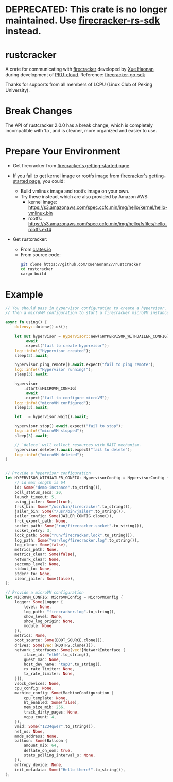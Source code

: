 # DEPRECATED: This crate is no longer maintained. Use [firecracker-rs-sdk](https://github.com/xuehaonan27/firecracker-rs-sdk) instead.

# rustcracker
A crate for communicating with [firecracker](https://github.com/firecracker-microvm/firecracker) developed by [Xue Haonan](https://github.com/xuehaonan27) during development of [PKU-cloud](https://github.com/lcpu-club/PKU-cloud). Reference: [firecracker-go-sdk](https://github.com/gbionescu/firecracker-go-sdk)

Thanks for supports from all members of LCPU (Linux Club of Peking University).


# Break Changes
The API of rustcracker 2.0.0 has a break change, which is completely incompatible with 1.x, and is cleaner, more organized and easier to use.

# Prepare Your Environment
* Get firecracker from [firecracker's getting-started page](https://github.com/firecracker-microvm/firecracker/blob/main/docs/getting-started.md)
* If you fail to get kernel image or rootfs image from [firecracker's getting-started page](https://github.com/firecracker-microvm/firecracker/blob/main/docs/getting-started.md), you could:
    * Build vmlinux image and rootfs image on your own.
    * Try these instead, which are also provided by Amazon AWS: 
        * kernel image: https://s3.amazonaws.com/spec.ccfc.min/img/hello/kernel/hello-vmlinux.bin
        * rootfs: https://s3.amazonaws.com/spec.ccfc.min/img/hello/fsfiles/hello-rootfs.ext4

* Get rustcracker:
    * From [crates.io](https://crates.io/crates/rustcracker)
    * From source code:
        ```bash
        git clone https://github.com/xuehaonan27/rustcracker
        cd rustcracker
        cargo build
        ```

# Example
```rust
// You should pass in hypervisor configuration to create a hypervisor.
// Then a microVM configuration to start a firecracker microVM instance/

async fn using() {
    dotenvy::dotenv().ok();

    let mut hypervisor = Hypervisor::new(&HYPERVISOR_WITHJAILER_CONFIG)
        .await
        .expect("fail to create hypervisor");
    log::info!("Hypervisor created");
    sleep(3).await;

    hypervisor.ping_remote().await.expect("fail to ping remote");
    log::info!("Hypervisor running!");
    sleep(3).await;

    hypervisor
        .start(&MICROVM_CONFIG)
        .await
        .expect("fail to configure microVM");
    log::info!("microVM configured");
    sleep(3).await;

    let _ = hypervisor.wait().await;

    hypervisor.stop().await.expect("fail to stop");
    log::info!("microVM stopped");
    sleep(3).await;

    // `delete` will collect resources with RAII mechanism.
    hypervisor.delete().await.expect("fail to delete");
    log::info!("microVM deleted");
}


// Provide a hypervisor configuration
let HYPERVISOR_WITHJAILER_CONFIG: HypervisorConfig = HypervisorConfig {
    // id max length is 64
    id: Some("demo-instance".to_string()),
    poll_status_secs: 20,
    launch_timeout: 5,
    using_jailer: Some(true),
    frck_bin: Some("/usr/bin/firecracker".to_string()),
    jailer_bin: Some("/usr/bin/jailer".to_string()),
    jailer_config: Some(JAILER_CONFIG.clone()),
    frck_export_path: None,
    socket_path: Some("run/firecracker.socket".to_string()),
    socket_retry: 3,
    lock_path: Some("run/firecracker.lock".to_string()),
    log_path: Some("var/log/firecracker.log".to_string()),
    log_clear: Some(false),
    metrics_path: None,
    metrics_clear: Some(false),
    network_clear: None,
    seccomp_level: None,
    stdout_to: None,
    stderr_to: None,
    clear_jailer: Some(false),
};

// Provide a microVM configuration
let MICROVM_CONFIG: MicroVMConfig = MicroVMConfig {
    logger: Some(Logger {
        level: None,
        log_path: "firecracker.log".to_string(),
        show_level: None,
        show_log_origin: None,
        module: None
    }),
    metrics: None,
    boot_source: Some(BOOT_SOURCE.clone()),
    drives: Some(vec![ROOTFS.clone()]),
    network_interfaces: Some(vec![NetworkInterface {
        iface_id: "eth0".to_string(),
        guest_mac: None,
        host_dev_name: "tap0".to_string(),
        rx_rate_limiter: None,
        tx_rate_limiter: None,
    }]),
    vsock_devices: None,
    cpu_config: None,
    machine_config: Some(MachineConfiguration {
        cpu_template: None,
        ht_enabled: Some(false),
        mem_size_mib: 256,
        track_dirty_pages: None,
        vcpu_count: 4,
    }),
    vmid: Some("1234qwer".to_string()),
    net_ns: None,
    mmds_address: None,
    balloon: Some(Balloon {
        amount_mib: 64,
        deflate_on_oom: true,
        stats_polling_interval_s: None,
    }),
    entropy_device: None,
    init_metadata: Some("Hello there!".to_string()),
};

```